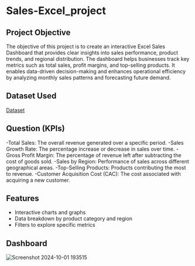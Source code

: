 # Sales-Excel_project

## Project Objective

The objective of this project is to create an interactive Excel Sales Dashboard that provides clear insights into sales performance, product trends, and regional distribution. The dashboard helps businesses track key metrics such as total sales, profit margins, and top-selling products. It enables data-driven decision-making and enhances operational efficiency by analyzing monthly sales patterns and forecasting future demand.

## Dataset Used

<a href="https://github.com/shivanipati/Sale---Excel_project/blob/main/Sales-Dashboard-practice.xlsx">Dataset<a/>

## Question (KPIs)

-Total Sales: The overall revenue generated over a specific period.
-Sales Growth Rate: The percentage increase or decrease in sales over time.
-Gross Profit Margin: The percentage of revenue left after subtracting the cost of goods sold.
-Sales by Region: Performance of sales across different geographical areas.
-Top-Selling Products: Products contributing the most to revenue.
-Customer Acquisition Cost (CAC): The cost associated with acquiring a new customer.

## Features
- Interactive charts and graphs
- Data breakdown by product category and region
- Filters to explore specific metrics
  
## Dashboard

![Screenshot 2024-10-01 193515](https://github.com/user-attachments/assets/b0a9ced0-e1d2-4e0f-8f2e-d31b4d99fdb7)





  
